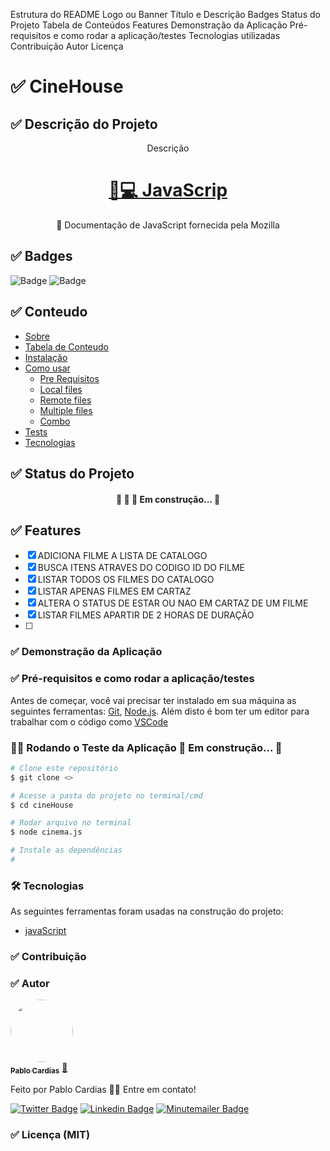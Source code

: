 Estrutura do README
Logo ou Banner
Título e Descrição
Badges
Status do Projeto
Tabela de Conteúdos
Features
Demonstração da Aplicação
Pré-requisitos e como rodar a aplicação/testes
Tecnologias utilizadas
Contribuição
Autor
Licença

# ✅ CineHouse

## ✅ Descrição do Projeto

<p align="center">Descrição</p>

<h1 align="center">
    <a href="https://developer.mozilla.org/pt-BR/docs/Web/JavaScript">🔗💻 JavaScrip</a>
</h1>
<p align="center">🦖 Documentação de JavaScript fornecida pela Mozilla</p>

## ✅ Badges

![Badge](https://img.shields.io/badge/CineHouse-v1.0-green)
![Badge](https://img.shields.io/badge/License-MIT-green)

## ✅ Conteudo

<!--ts-->
   * [Sobre](#Sobre)
   * [Tabela de Conteudo](#tabela-de-conteudo)
   * [Instalação](#instalacao)
   * [Como usar](#como-usar)
      * [Pre Requisitos](#pre-requisitos)
      * [Local files](#local-files)
      * [Remote files](#remote-files)
      * [Multiple files](#multiple-files)
      * [Combo](#combo)
   * [Tests](#testes)
   * [Tecnologias](#tecnologias)
<!--te-->

## ✅ Status do Projeto

<h4 align="center"> 
	🚧 🦖  🚀 Em construção...  🚧
</h4>

## ✅ Features

- [x] ADICIONA FILME A LISTA DE CATALOGO
- [x] BUSCA ITENS ATRAVES DO CODIGO ID DO FILME
- [x] LISTAR TODOS OS FILMES DO CATALOGO
- [x] LISTAR APENAS FILMES EM CARTAZ
- [x] ALTERA O STATUS DE ESTAR OU NAO EM CARTAZ DE UM FILME
- [x] LISTAR FILMES APARTIR DE 2 HORAS DE DURAÇÃO
- [ ]

### ✅ Demonstração da Aplicação


### ✅ Pré-requisitos e como rodar a aplicação/testes

Antes de começar, você vai precisar ter instalado em sua máquina as seguintes ferramentas:
[Git](https://git-scm.com), [Node.js](https://nodejs.org/en/). 
Além disto é bom ter um editor para trabalhar com o código como [VSCode](https://code.visualstudio.com/)

### 🦖🚀 Rodando o Teste da Aplicação 🚀 Em construção...  🚧

```bash
# Clone este repositório
$ git clone <>

# Acesse a pasta do projeto no terminal/cmd
$ cd cineHouse

# Rodar arquivo no terminal
$ node cinema.js

# Instale as dependências
#

```

### 🛠 Tecnologias

As seguintes ferramentas foram usadas na construção do projeto:

- [javaScript](https://developer.mozilla.org/pt-BR/docs/Web/JavaScript)

### ✅ Contribuição


### ✅ Autor

<a href="https://blog.rocketseat.com.br/author/thiago/">
 <img style="border-radius: 50%;" src="https://avatars.githubusercontent.com/u/42665906?s=96&v=4" width="100px;" alt=""/>
 <br />
 <sub><b>Pablo Cardias</b></sub></a> <a href="#" title="Six">🦖</a>


Feito por Pablo Cardias 👋🏽 Entre em contato!

[![Twitter Badge](https://img.shields.io/badge/-@CardiasPablo-1ca0f1?style=flat-square&labelColor=1ca0f1&logo=twitter&logoColor=white&link=https://twitter.com/CardiasPablo)](https://twitter.com/CardiasPablo) [![Linkedin Badge](https://img.shields.io/badge/-Pablo-blue?style=flat-square&logo=Linkedin&logoColor=white&link=https://www.linkedin.com/in/pablo-cardias-flores-a2a77a161/)](https://www.linkedin.com/in/https://www.linkedin.com/in/pablo-cardias-flores-a2a77a161/) 
[![Minutemailer Badge](https://img.shields.io/badge/-pablo_six@live.com-30B980?style=flat-square&logo=Minutemailer&logoColor=white&link=mailto:pablo_six@live.com)](mailto:pablo_six@live.com)

### ✅ Licença (MIT)
